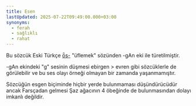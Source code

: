 ```yaml
---
title: Esen
lastUpdated: 2025-07-22T09:49:00.000+03:00
synonyms:
  - ferah
  - sağlıklı
  - rahat
---
```

Bu sözcük Eski Türkçe [ȫs-](/sozluk/esmek) "üflemek" sözünden -gAn eki ile türetilmiştir.

-gAn ekindeki "g" sesinin düşmesi ebirgen > evren gibi sözcüklerle de görülebilir ve bu ses olayı örneği olmayan bir zamanda yaşanmamıştır.

Sözcüğün esgen biçiminde hiçbir yerde bulunmaması düşündürücüdür ancak Farsçadan gelmesi Şaz ağacının 4 öbeğinde de bulunmasından dolayı imkanlı değildir.

